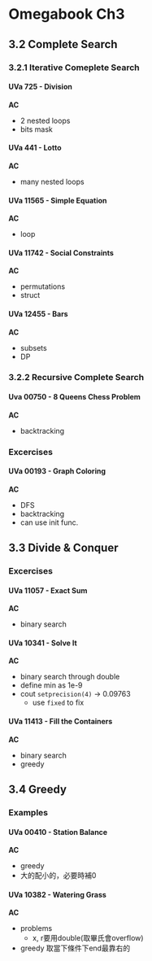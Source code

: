 # Omegabook Ch3

## 3.2 Complete Search

### 3.2.1 Iterative Comeplete Search

#### UVa 725 - Division
**AC**
- 2 nested loops
- bits mask

#### UVa 441 - Lotto
**AC**
- many nested loops

#### UVa 11565 - Simple Equation
**AC**
- loop

#### UVa 11742 - Social Constraints
**AC**
- permutations
- struct

#### UVa 12455 - Bars
**AC**
- subsets
- DP

### 3.2.2 Recursive Complete Search

#### Uva 00750 - 8 Queens Chess Problem
**AC**
- backtracking

### Excercises

#### UVa 00193 - Graph Coloring
**AC**
- DFS
- backtracking
- can use init func.

## 3.3 Divide & Conquer

### Excercises

#### UVa 11057 - Exact Sum
**AC**
- binary search

#### UVa 10341 - Solve It
**AC**
- binary search through double
- define min as 1e-9
- cout `setprecision(4)` -> 0.09763
	- use `fixed` to fix

#### UVa 11413 - Fill the Containers
**AC**
- binary search
- greedy

## 3.4 Greedy

### Examples

#### UVa 00410 - Station Balance
**AC**
- greedy
- 大的配小的，必要時補0

#### UVa 10382 - Watering Grass
**AC**
- problems
	- x, r要用double(取畢氏會overflow)
- greedy 取當下條件下end最靠右的
